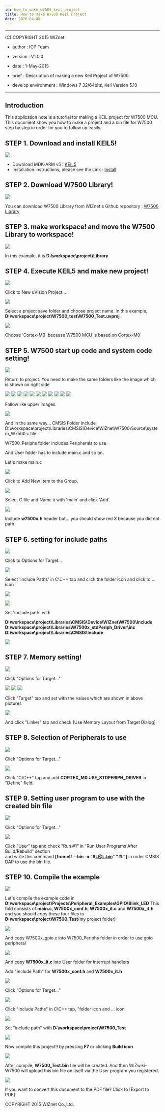```yaml
---
id: how_to_make_w7500_keil_project
title: How to make W7500 Keil Project
date: 2020-04-08
---
```


******************************************************************************
(C) COPYRIGHT 2015 WIZnet

  * author  : IOP Team
  * version : V1.0.0
  * date    : 1-May-2015
  * brief   : Description of making a new Keil Project of W7500.

  * develop environment : Windows 7 32/64bits, Keil Version 5.10

******************************************************************************

## Introduction
This application note is a tutorial for making a KEIL project for W7500 MCU. This document show you how to make a project and a bin file for W7500 step by step in order for you to follow up easily.

## STEP 1. Download and install KEIL5!

![](/img/products/w7500/overview/keil0.jpg)

* Download MDK-ARM v5 : [KEIL5](https://www.keil.com/download/product/)
* Installation instructions, please see the Link : [Install](how_to_install_keil_uvision)

## STEP 2. Download W7500 Library!

![](/img/products/w7500/overview/keil1.jpg)

You can download W7500 Library from WIZnet's Github repository : [W7500 Library](https://github.com/Wiznet/W7500)

## STEP 3. make workspace! and move the W7500 Library to workspace!

![](/img/products/w7500/overview/keil2.jpg)

In this example, it is **D:\workspace\project\Library**

## STEP 4. Execute KEIL5 and make new project!

![](/img/products/w7500/overview/keil3.jpg)

Click to New uVision Project...

![](/img/products/w7500/overview/keil4.jpg)

Select a project save folder and choose project name.
In this example, **D:\workspace\project\W7500_test\W7500_Test.uvproj**

![](/img/products/w7500/overview/keil5.jpg)

Choose 'Cortex-M0' because W7500 MCU is based on Cortex-M0

## STEP 5. W7500 start up code and system code setting!

![](/img/products/w7500/overview/keil7.jpg)

Return to project. You need to make the same folders like the image which is shown on right side

![](/img/products/w7500/overview/keil8.jpg)
![](/img/products/w7500/overview/direction_leftdown.jpg)
![](/img/products/w7500/overview/keil9.jpg)
![](/img/products/w7500/overview/direction_leftdown.jpg)
![](/img/products/w7500/overview/keil10.jpg)
![](/img/products/w7500/overview/direction_leftdown.jpg)
![](/img/products/w7500/overview/keil11.jpg)
![](/img/products/w7500/overview/direction_leftdown.jpg)
![](/img/products/w7500/overview/keil12.jpg)
![](/img/products/w7500/overview/direction_leftdown.jpg)
![](/img/products/w7500/overview/keil13.jpg)

Follow like upper images. 

![](/img/products/w7500/overview/keil14.jpg)

And in the same way...  CMSIS Folder include D:\workspace\project\Libraries\CMSIS\Device\WIZnet\W7500\Source\system_W7500.c file

W7500_Periphs folder includes Peripherals to use.

And User folder has to include main.c and so on.


Let's make main.c

![](/img/products/w7500/overview/keil15.jpg)

Click to Add New Item to the Group.

![](/img/products/w7500/overview/keil16.jpg)

Select C file and Name it with 'main' and click 'Add'.

![](/img/products/w7500/overview/keil17.jpg)

Include **w7500x.h** header but... you should show red X because you did not path.

## STEP 6. setting for include paths

![](/img/products/w7500/overview/keil18.jpg)

Click to Options for Target...

![](/img/products/w7500/overview/keil19.jpg)

Select 'Include Paths' in C\C++ tap and click the folder icon and click to ... icon

![](/img/products/w7500/overview/keil20.jpg)

![](/img/products/w7500/overview/keil_.jpg)

Set 'include path' with

   **D:\workspace\project\Libraries\CMSIS\Device\WIZnet\W7500\Include**
   **D:\workspace\project\Libraries\W7500x_stdPeriph_Driver\inc**
   **D:\workspace\project\Libraries\CMSIS\Include**

![](/img/products/w7500/overview/keil21.jpg)

## STEP 7. Memory setting!

![](/img/products/w7500/overview/keil18.jpg)

Click "Options for Target..."

![](/img/products/w7500/overview/keil22-1.jpg)
![](/img/products/w7500/overview/direction_down.jpg)
![](/img/products/w7500/overview/keil22-2.jpg)

Click "Target" tap and set with the values which are shown in above pictures

![](/img/products/w7500/overview/keil23.jpg)

And click "Linker" tap and check [Use Memory Layout from Target Dialog]

## STEP 8. Selection of Peripherals to use 

![](/img/products/w7500/overview/keil18.jpg)

Click "Options for Target..."

![](/img/products/w7500/overview/keil24.jpg)

Click "C/C++" tap and add **CORTEX_M0 USE_STDPERIPH_DRIVER** in "Define" field.

## STEP 9. Setting user program to use with the created bin file

![](/img/products/w7500/overview/keil18.jpg)

Click "Options for Target..."

![](/img/products/w7500/overview/keil25.jpg)

Click "User" tap and check "Run #1" in "Run User Programs After Build/Rebuild" section  
and write this command **[fromelf --bin -o "$L@L.bin" "#L"]** in order CMSIS DAP to use the bin file.

## STEP 10. Compile the example

![](/img/products/w7500/overview/keil26.jpg)

Let's compile the example code in **D:\workspace\project\Projects\Peripheral_Examples\GPIO\Blink_LED**
This fold consists of **main.c**,  **W7500x_conf.h**, **W7500x_it.c** and **W7500x_it.h** and you should copy these four files to **D:\workspace\project\W7500_Test**(my project folder)

![](/img/products/w7500/overview/keil27.jpg)

And copy W7500x_gpio.c into W7500_Periphs folder in order to use gpio peripheral 

![](/img/products/w7500/overview/keil28.jpg)

And copy **W7500x_it.c** into User folder for interrupt handlers

Add "Include Path" for **W7500x_conf.h** and **W7500x_it.h**

![](/img/products/w7500/overview/keil18.jpg)

Click "Options for Target..."

![](/img/products/w7500/overview/keil19.jpg)

Click "Include Paths" in C\C++ tap, "folder icon and ... icon

![](/img/products/w7500/overview/keil29.jpg)

Set "include path" with **D:\workspace\project\W7500_Test**

![](/img/products/w7500/overview/keil30.jpg)

Now compile this project!! by pressing **F7** or clicking **Build icon**

![](/img/products/w7500/overview/keil31.jpg)

After compile, **W7500_Test.bin** file will be created.
And then WIZwiki-W7500 will upload this bin file on itself via the User program you registered.

![](/img/products/w7500/overview/pdf.jpg)

If you want to convert this document to the PDF file? Click to [Export to PDF]

COPYRIGHT 2015 WIZnet Co.,Ltd.
